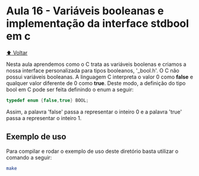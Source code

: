 # Aula 16 - Variáveis booleanas e implementação da interface stdbool em c

[:arrow_up: Voltar](https://github.com/Geofisicando/C-orientado-a-testes#%C3%ADndice)

Nesta aula aprendemos como o C trata as variáveis boolenas e criamos a nossa interface personalizada para tipos booleanos, '\_bool.h'.
O C não possui variáveis booleanas. A linguagem C interpreta o valor 0 como **false** e qualquer valor diferente de 0 como **true**. Deste modo,
a definição do tipo bool em C pode ser feita definindo o enum a seguir:

```c
typedef enum {false,true} BOOL;
```

Assim, a palavra 'false' passa a representar o inteiro 0 e a palavra 'true' passa a representar o inteiro 1.

## Exemplo de uso

Para compilar e rodar o exemplo de uso deste diretório basta utilizar o comando a seguir:

```sh
make
```
